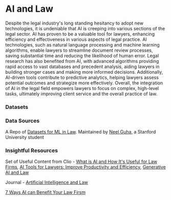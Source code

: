 # AI and Law
Despite the legal industry's long standing hesitancy to adopt new technologies, it is undeniable that AI is creeping into various sections of the legal sector. AI has proven to be a valuable tool for lawyers, enhancing efficiency and effectiveness in various aspects of legal practice. AI technologies, such as natural language processing and machine learning algorithms, enable lawyers to streamline document review processes, saving substantial time and reducing the likelihood of human error. Legal research has also benefited from AI, with advanced algorithms providing rapid access to vast databases and precedent analysis, aiding lawyers in building stronger cases and making more informed decisions. Additionally, AI-driven tools contribute to predictive analytics, helping lawyers assess potential outcomes and strategize more effectively. Overall, the integration of AI in the legal field empowers lawyers to focus on complex, high-level tasks, ultimately improving client service and the overall practice of law.

### Datasets

### Data Sources
A Repo of [Datasets for ML in Law](https://github.com/neelguha/legal-ml-datasets). Maintained by [Neel Guha](https://github.com/neelguha), a Stanford University student


### Insightful Resources
Set of Useful Content from Clio - [What is AI and How It's Useful for Law Firms](https://www.clio.com/resources/ai-for-lawyers/lawyer-ai/), [AI Tools for Lawyers: Improve Productivity and Efficiency](https://www.clio.com/resources/ai-for-lawyers/ai-tools-for-lawyers/), [Generative AI and Law](https://www.clio.com/resources/ai-for-lawyers/chat-gpt/)

Journal - [Artificial Intelligence and Law](https://link.springer.com/journal/10506)

[7 Ways AI can Benefit Your Law Firsm](https://www.americanbar.org/news/abanews/publications/youraba/2017/september-2017/7-ways-artificial-intelligence-can-benefit-your-law-firm/)



